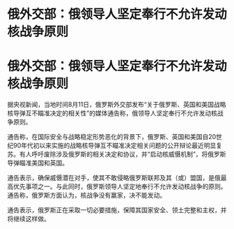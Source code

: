 # 俄外交部：俄领导人坚定奉行不允许发动核战争原则

# 俄外交部：俄领导人坚定奉行不允许发动核战争原则

据央视新闻，当地时间8月11日，俄罗斯外交部发布“关于俄罗斯、英国和美国战略核导弹互不瞄准决定的相关性”的媒体通告称，俄领导人坚定奉行不允许发动核战争原则。

通告称，在国际安全与战略稳定形势恶化的背景下，俄罗斯、英国和美国自20世纪90年代初以来实施的战略核导弹互不瞄准决定相关问题的公开辩论最近明显复苏。有人呼吁废除涉及俄罗斯的相关决定和协议，并“启动核威慑机制”，将俄罗斯导弹瞄准美国和英国。

通告表示，确保威慑潜在对手，使其不敢侵略俄罗斯联邦及其（或）盟国，是俄最高优先事项之一。与此同时，俄罗斯领导人坚定地奉行不允许发动核战争的原则。通告称，俄罗斯方面认为，核战争没有赢家，决不能发动。

通告表示，俄罗斯正在采取一切必要措施，保障其国家安全、领土完整和主权，并将继续这样做。

